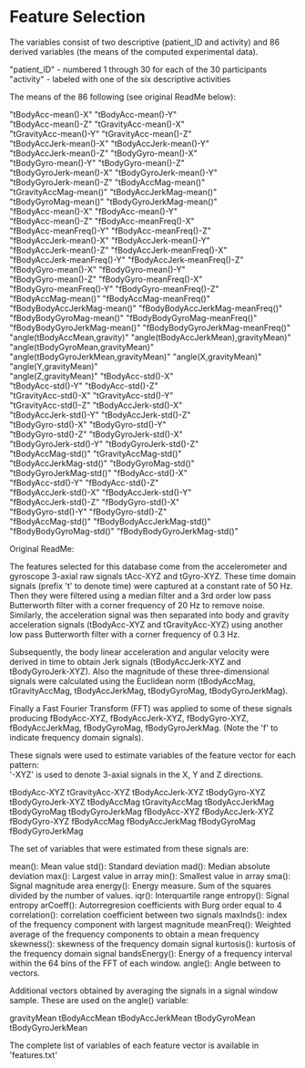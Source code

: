 Feature Selection 
=================

The variables consist of two descriptive (patient_ID and activity) and 86 derived variables (the means of the computed experimental data).

"patient_ID" - numbered 1 through 30 for each of the 30 participants
"activity"   - labeled with one of the six descriptive activities

The means of the 86 following (see original ReadMe below):

"tBodyAcc-mean()-X"                    "tBodyAcc-mean()-Y"                   
"tBodyAcc-mean()-Z"                    "tGravityAcc-mean()-X"                
"tGravityAcc-mean()-Y"                 "tGravityAcc-mean()-Z"                
"tBodyAccJerk-mean()-X"                "tBodyAccJerk-mean()-Y"               
"tBodyAccJerk-mean()-Z"                "tBodyGyro-mean()-X"                  
"tBodyGyro-mean()-Y"                   "tBodyGyro-mean()-Z"                  
"tBodyGyroJerk-mean()-X"               "tBodyGyroJerk-mean()-Y"              
"tBodyGyroJerk-mean()-Z"               "tBodyAccMag-mean()"                  
"tGravityAccMag-mean()"                "tBodyAccJerkMag-mean()"              
"tBodyGyroMag-mean()"                  "tBodyGyroJerkMag-mean()"             
"fBodyAcc-mean()-X"                    "fBodyAcc-mean()-Y"                   
"fBodyAcc-mean()-Z"                    "fBodyAcc-meanFreq()-X"               
"fBodyAcc-meanFreq()-Y"                "fBodyAcc-meanFreq()-Z"               
"fBodyAccJerk-mean()-X"                "fBodyAccJerk-mean()-Y"               
"fBodyAccJerk-mean()-Z"                "fBodyAccJerk-meanFreq()-X"           
"fBodyAccJerk-meanFreq()-Y"            "fBodyAccJerk-meanFreq()-Z"           
"fBodyGyro-mean()-X"                   "fBodyGyro-mean()-Y"                  
"fBodyGyro-mean()-Z"                   "fBodyGyro-meanFreq()-X"              
"fBodyGyro-meanFreq()-Y"               "fBodyGyro-meanFreq()-Z"              
"fBodyAccMag-mean()"                   "fBodyAccMag-meanFreq()"              
"fBodyBodyAccJerkMag-mean()"           "fBodyBodyAccJerkMag-meanFreq()"      
"fBodyBodyGyroMag-mean()"              "fBodyBodyGyroMag-meanFreq()"         
"fBodyBodyGyroJerkMag-mean()"          "fBodyBodyGyroJerkMag-meanFreq()"     
"angle(tBodyAccMean,gravity)"          "angle(tBodyAccJerkMean),gravityMean)"
"angle(tBodyGyroMean,gravityMean)"     "angle(tBodyGyroJerkMean,gravityMean)"
"angle(X,gravityMean)"                 "angle(Y,gravityMean)"                
"angle(Z,gravityMean)"                 "tBodyAcc-std()-X"                    
"tBodyAcc-std()-Y"                     "tBodyAcc-std()-Z"                    
"tGravityAcc-std()-X"                  "tGravityAcc-std()-Y"                 
"tGravityAcc-std()-Z"                  "tBodyAccJerk-std()-X"                
"tBodyAccJerk-std()-Y"                 "tBodyAccJerk-std()-Z"                
"tBodyGyro-std()-X"                    "tBodyGyro-std()-Y"                   
"tBodyGyro-std()-Z"                    "tBodyGyroJerk-std()-X"               
"tBodyGyroJerk-std()-Y"                "tBodyGyroJerk-std()-Z"               
"tBodyAccMag-std()"                    "tGravityAccMag-std()"                
"tBodyAccJerkMag-std()"                "tBodyGyroMag-std()"                  
"tBodyGyroJerkMag-std()"               "fBodyAcc-std()-X"                    
"fBodyAcc-std()-Y"                     "fBodyAcc-std()-Z"                    
"fBodyAccJerk-std()-X"                 "fBodyAccJerk-std()-Y"                
"fBodyAccJerk-std()-Z"                 "fBodyGyro-std()-X"                   
"fBodyGyro-std()-Y"                    "fBodyGyro-std()-Z"                   
"fBodyAccMag-std()"                    "fBodyBodyAccJerkMag-std()"           
"fBodyBodyGyroMag-std()"               "fBodyBodyGyroJerkMag-std()"    

Original ReadMe:

The features selected for this database come from the accelerometer and gyroscope 3-axial raw signals tAcc-XYZ and tGyro-XYZ. These time domain signals (prefix 't' to denote time) were captured at a constant rate of 50 Hz. Then they were filtered using a median filter and a 3rd order low pass Butterworth filter with a corner frequency of 20 Hz to remove noise. Similarly, the acceleration signal was then separated into body and gravity acceleration signals (tBodyAcc-XYZ and tGravityAcc-XYZ) using another low pass Butterworth filter with a corner frequency of 0.3 Hz. 

Subsequently, the body linear acceleration and angular velocity were derived in time to obtain Jerk signals (tBodyAccJerk-XYZ and tBodyGyroJerk-XYZ). Also the magnitude of these three-dimensional signals were calculated using the Euclidean norm (tBodyAccMag, tGravityAccMag, tBodyAccJerkMag, tBodyGyroMag, tBodyGyroJerkMag). 

Finally a Fast Fourier Transform (FFT) was applied to some of these signals producing fBodyAcc-XYZ, fBodyAccJerk-XYZ, fBodyGyro-XYZ, fBodyAccJerkMag, fBodyGyroMag, fBodyGyroJerkMag. (Note the 'f' to indicate frequency domain signals). 

These signals were used to estimate variables of the feature vector for each pattern:  
'-XYZ' is used to denote 3-axial signals in the X, Y and Z directions.

tBodyAcc-XYZ
tGravityAcc-XYZ
tBodyAccJerk-XYZ
tBodyGyro-XYZ
tBodyGyroJerk-XYZ
tBodyAccMag
tGravityAccMag
tBodyAccJerkMag
tBodyGyroMag
tBodyGyroJerkMag
fBodyAcc-XYZ
fBodyAccJerk-XYZ
fBodyGyro-XYZ
fBodyAccMag
fBodyAccJerkMag
fBodyGyroMag
fBodyGyroJerkMag

The set of variables that were estimated from these signals are: 

mean(): Mean value
std(): Standard deviation
mad(): Median absolute deviation 
max(): Largest value in array
min(): Smallest value in array
sma(): Signal magnitude area
energy(): Energy measure. Sum of the squares divided by the number of values. 
iqr(): Interquartile range 
entropy(): Signal entropy
arCoeff(): Autorregresion coefficients with Burg order equal to 4
correlation(): correlation coefficient between two signals
maxInds(): index of the frequency component with largest magnitude
meanFreq(): Weighted average of the frequency components to obtain a mean frequency
skewness(): skewness of the frequency domain signal 
kurtosis(): kurtosis of the frequency domain signal 
bandsEnergy(): Energy of a frequency interval within the 64 bins of the FFT of each window.
angle(): Angle between to vectors.

Additional vectors obtained by averaging the signals in a signal window sample. These are used on the angle() variable:

gravityMean
tBodyAccMean
tBodyAccJerkMean
tBodyGyroMean
tBodyGyroJerkMean

The complete list of variables of each feature vector is available in 'features.txt'
